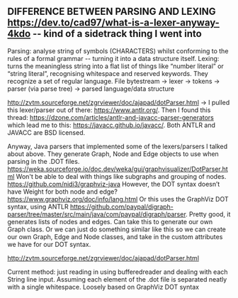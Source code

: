 

## DIFFERENCE BETWEEN PARSING AND LEXING https://dev.to/cad97/what-is-a-lexer-anyway-4kdo -- kind of a sidetrack thing I went into
Parsing: analyse string of symbols (CHARACTERS) whilst conforming to the rules of a formal grammar -- turning it into a data structure itself.
Lexing: turns the meaningless string into a flat list of things like “number literal” or “string literal”, recognising whitespace and reserved keywords. They recognize a set of regular language.
File bytestream → lexer → tokens → parser (via parse tree) → parsed language/data structure

http://zvtm.sourceforge.net/zgrviewer/doc/ajapad/dotParser.html → I pulled this lexer/parser out of there: https://www.antlr.org/. Then I found this thread: https://dzone.com/articles/antlr-and-javacc-parser-generators which lead me to this: https://javacc.github.io/javacc/. Both ANTLR and JAVACC are BSD licensed.

Anyway, Java parsers that implemented some of the lexers/parsers I talked about above. They generate Graph, Node and Edge objects to use when parsing in the .DOT files.
https://weka.sourceforge.io/doc.dev/weka/gui/graphvisualizer/DotParser.html Won't be able to deal with things like subgraphs and grouping of nodes.
https://github.com/nidi3/graphviz-java
However, the DOT syntax doesn’t have Weight for both node and edge? https://www.graphviz.org/doc/info/lang.html
Or this uses the GraphViz DOT syntax, using ANTLR https://github.com/paypal/digraph-parser/tree/master/src/main/java/com/paypal/digraph/parser.
Pretty good, it generates lists of nodes and edges. Can take this to generate our own Graph class.
Or we can just do something similar like this so we can create our own Graph, Edge and Node classes, and take in the custom attributes we have for our DOT syntax.

http://zvtm.sourceforge.net/zgrviewer/doc/ajapad/dotParser.html


Current method: just reading in using bufferedreader and dealing with each String line input. Assuming each element of the .dot file is separated neatly with a single whitespace. Loosely based on GraphViz DOT syntax
